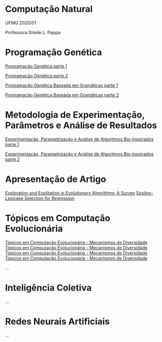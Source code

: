 # Computação Natural

UFMG 2020/01 

Professora Gisele L. Pappa

# Programação Genética

[Programação Genética parte 1](ProgramacaoGenetica_1.md)

[Programação Genética parte 2](ProgramacaoGenetica_2.md)

[Programação Genética Baseada em Gramáticas parte 1](ProgramacaoGenetica_3.md)

[Programação Genética Baseada em Gramáticas parte 2](ProgramacaoGenetica_4.md)

# Metodologia de Experimentação, Parâmetros e Análise de Resultados

[Experimentação, Parametrização e Análise de Algoritmos Bio-inspirados parte 1](Experimentacao_1.md)

[Experimentação, Parametrização e Análise de Algoritmos Bio-inspirados parte 2](Experimentacao_2.md)

# Apresentação de Artigo 

[Exploration and Explitation in Evolutionary Algorithms: A Survey](Artigo01-20-08-2020.md)
[Epsilon-Lexicase Selection for Regression](Artigo02-20-08-2020.md)

# Tópicos em Computação Evolucionária

[Tópicos em Computação Evolucionária - Mecanismos de Diversidade](video11.md)
[Tópicos em Computação Evolucionária - Mecanismos de Diversidade](video12.md)
[Tópicos em Computação Evolucionária - Mecanismos de Diversidade](video13.md)
[Tópicos em Computação Evolucionária - Mecanismos de Diversidade](video14.md)


...
# Inteligência Coletiva
...
# Redes Neurais Artificiais
...



<!-- Videos

11 - https://www.youtube.com/watch?v=SB9Zlojl5M0&feature=youtu.be&ab_channel=GiselePappa

12 - https://www.youtube.com/watch?v=f-uMjimaWxk&feature=youtu.be&ab_channel=GiselePappa

13 - https://www.youtube.com/watch?v=w6_2vdtQpn0&feature=youtu.be&ab_channel=GiselePappa

14 - https://www.youtube.com/watch?v=n2h3dpvvRCk&feature=youtu.be&ab_channel=GiselePappa
 -->
